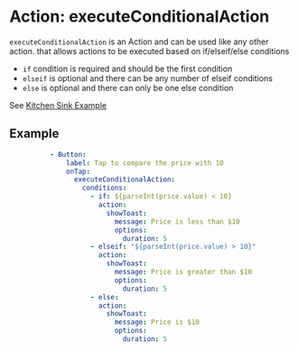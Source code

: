 # Action: executeConditionalAction
`executeConditionalAction` is an Action and can be used like any other action. that allows actions to be executed based on if/elseif/else conditions

- `if` condition is required and should be the first condition
- `elseif` is optional and there can be any number of elseif conditions
- `else` is optional and there can only be one else condition

See [Kitchen Sink Example](https://studio.ensembleui.com/app/e24402cb-75e2-404c-866c-29e6c3dd7992/screen/HoLgqsVN4zS20TxTHe4M#)

## Example
```yaml
          - Button:
              label: Tap to compare the price with 10
              onTap:
                executeConditionalAction:
                  conditions:
                    - if: ${parseInt(price.value) < 10}
                      action:
                        showToast:
                          message: Price is less than $10
                          options:
                            duration: 5
                    - elseif: "${parseInt(price.value) > 10}"
                      action:
                        showToast:
                          message: Price is greater than $10
                          options:
                            duration: 5
                    - else: 
                      action:
                        showToast:
                          message: Price is $10
                          options:
                            duration: 5
```
